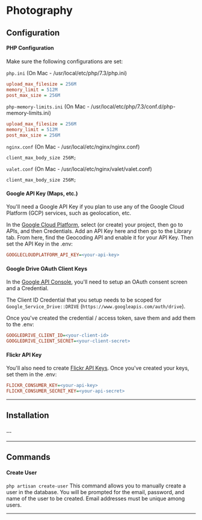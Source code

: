 # Photography

## Configuration

#### PHP Configuration

Make sure the following configurations are set:

`php.ini` (On Mac - /usr/local/etc/php/7.3/php.ini)
```ini
upload_max_filesize = 256M
memory_limit = 512M
post_max_size = 256M
```

`php-memory-limits.ini` (On Mac - /usr/local/etc/php/7.3/conf.d/php-memory-limits.ini)
```ini
upload_max_filesize = 256M
memory_limit = 512M
post_max_size = 256M
```

`nginx.conf` (On Mac - /usr/local/etc/nginx/nginx.conf)
```apacheconfig
client_max_body_size 256M;
```

`valet.conf` (On Mac - /usr/local/etc/nginx/valet/valet.conf)
```apacheconfig
client_max_body_size 256M;
```

#### Google API Key (Maps, etc.)

You'll need a Google API Key if you plan to use any of the Google Cloud Platform (GCP) services, such as geolocation, etc.

In the [Google Cloud Platform](https://console.cloud.google.com/projectselector2/home/dashboard), select (or create) your project, then go to APIs, and then Credentials. Add an API Key here and then go to the Library tab. From here, find the Geocoding API and enable it for your API Key. Then set the API Key in the .env:
```ini
GOOGLECLOUDPLATFORM_API_KEY=<your-api-key>
```

#### Google Drive OAuth Client Keys

In the [Google API Console](https://console.developers.google.com/apis/dashboard), you'll need to setup an OAuth consent screen and a Credential.

The Client ID Credential that you setup needs to be scoped for `Google_Service_Drive::DRIVE` (`https://www.googleapis.com/auth/drive`).

Once you've created the credential / access token, save them and add them to the .env:
```ini
GOOGLEDRIVE_CLIENT_ID=<your-client-id>
GOOGLEDRIVE_CLIENT_SECRET=<your-client-secret>
```

#### Flickr API Key

You'll also need to create [Flickr API Keys](https://www.flickr.com/services/api/keys/). Once you've created your keys, set them in the .env:
```ini
FLICKR_CONSUMER_KEY=<your-api-key>
FLICKR_CONSUMER_SECRET_KEY=<your-api-secret>
```


---



## Installation

#### ...


---


## Commands

#### Create User
`php artisan create-user`
This command allows you to manually create a user in the database. You will be prompted for the email, password, and name of the user to be created. Email addresses must be unique among users.


---
